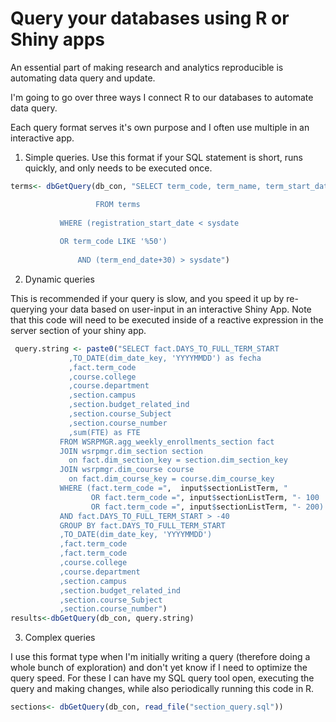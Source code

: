 # Query your databases using R or Shiny apps

An essential part of making research and analytics reproducible is automating data query and update. 

I'm going to go over three ways I connect R to our databases to automate data query. 

Each query format serves it's own purpose and I often use multiple in an interactive app. 
1. Simple queries. 
Use this format if your SQL statement is short, runs quickly, and only needs to be executed once. 

```r
terms<- dbGetQuery(db_con, "SELECT term_code, term_name, term_start_date

                   FROM terms
                   
		   WHERE (registration_start_date < sysdate
                   
	 	   OR term_code LIKE '%50')
                   
	           AND (term_end_date+30) > sysdate")
```
2. Dynamic queries

This is recommended if your query is slow, and you speed it up by re-querying your data based on user-input in an interactive Shiny App. Note that this code will need to be executed inside of a reactive expression in the server section of your shiny app.  

```r
 query.string <- paste0("SELECT fact.DAYS_TO_FULL_TERM_START
             ,TO_DATE(dim_date_key, 'YYYYMMDD') as fecha
             ,fact.term_code
             ,course.college
             ,course.department
             ,section.campus
             ,section.budget_related_ind
             ,section.course_Subject
             ,section.course_number
             ,sum(FTE) as FTE
           FROM WSRPMGR.agg_weekly_enrollments_section fact
           JOIN wsrpmgr.dim_section section
             on fact.dim_section_key = section.dim_section_key
           JOIN wsrpmgr.dim_course course
             on fact.dim_course_key = course.dim_course_key
           WHERE (fact.term_code =",  input$sectionListTerm, " 
                  OR fact.term_code =", input$sectionListTerm, "- 100
                  OR fact.term_code =", input$sectionListTerm, "- 200)
           AND fact.DAYS_TO_FULL_TERM_START > -40
           GROUP BY fact.DAYS_TO_FULL_TERM_START
           ,TO_DATE(dim_date_key, 'YYYYMMDD')
           ,fact.term_code
           ,fact.term_code
           ,course.college
           ,course.department
           ,section.campus
           ,section.budget_related_ind
           ,section.course_Subject
           ,section.course_number")
results<-dbGetQuery(db_con, query.string)
```

3. Complex queries

I use this format type when I'm initially writing a query (therefore doing a whole bunch of exploration) and don't yet know if I need to optimize the query speed. For these I can have my SQL query tool open, executing the query and making changes, while also periodically running this code in R. 

```r
sections<- dbGetQuery(db_con, read_file("section_query.sql"))
```
